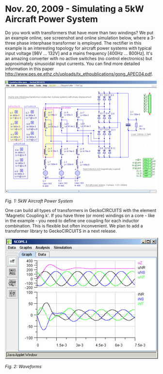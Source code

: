 # Nov. 20, 2009 - Simulating a 5kW Aircraft Power System

Do you work with transformers that have more than two windings? We put an example online, see screenshot and online simulation below, where a 3-three phase interphase transformer is employed.
The rectifier in this example is an interesting topology for aircraft power systems with typical input voltage [98V ... 132V] and a mains frequency [400Hz ... 800Hz]. It's an amazing converter with no active switches (no control electronics) but approximately sinusoidal input currents. You can find more detailed information in this paper http://www.pes.ee.ethz.ch/uploads/tx_ethpublications/gong_APEC04.pdf.

 ![](img/20091120_fig1.png)
 
*Fig. 1: 5kW Aircraft Power System*
 
One can build all types of transformers in GeckoCIRCUITS with the element 'Magnetic Coupling k'. If you have three (or more) windings on a core - like in the example - you need to define one coupling for each inductor combination. This is flexible but often inconvenient. We plan to add a transformer library to GeckoCIRCUITS in a next release.

 ![](img/20091120_fig2.png)
 
*Fig. 2: Waveforms*
 

